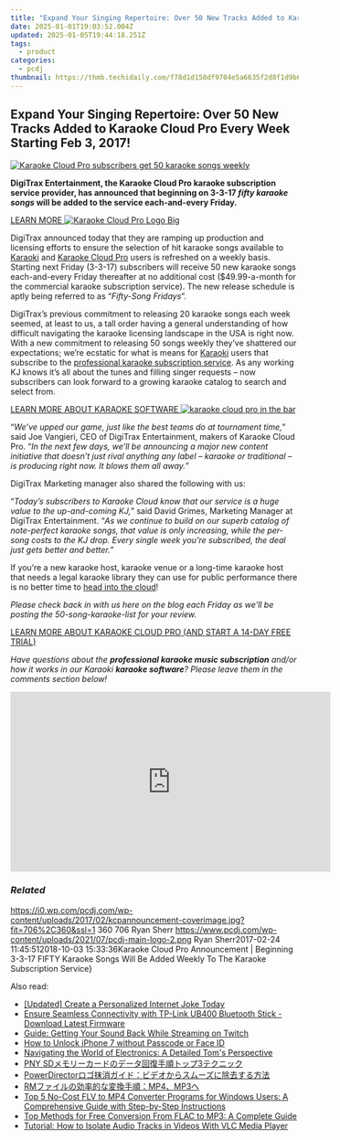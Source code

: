```yaml
---
title: "Expand Your Singing Repertoire: Over 50 New Tracks Added to Karaoke Cloud Pro Every Week Starting Feb 3, 2017!"
date: 2025-01-01T19:03:52.004Z
updated: 2025-01-05T19:44:18.251Z
tags:
  - product
categories:
  - pcdj
thumbnail: https://thmb.techidaily.com/f78d1d150df9704e5a6635f2d8f1d9b65ffaf1875700edcd569333cc9eed6a06.jpg
---
```


## Expand Your Singing Repertoire: Over 50 New Tracks Added to Karaoke Cloud Pro Every Week Starting Feb 3, 2017!

[![Karaoke Cloud Pro subscribers get 50 karaoke songs weekly](https://i0.wp.com/pcdj.com/wp-content/uploads/2017/02/kcpannouncement-coverimage.jpg?resize=706%2C321&ssl=1)](https://i0.wp.com/pcdj.com/wp-content/uploads/2017/02/kcpannouncement-coverimage.jpg?fit=706%2C360&ssl=1 "Karaoke Cloud Pro subscribers get 50 karaoke songs weekly")

**DigiTrax Entertainment, the Karaoke Cloud Pro karaoke subscription service provider, has announced that beginning on 3-3-17 _fifty karaoke songs_ will be added to the service each-and-every Friday.**

[LEARN MORE ![Karaoke Cloud Pro Logo Big](https://i0.wp.com/pcdj.com/wp-content/uploads/2014/06/karaokecloudprologo-big.png?fit=300%2C72&ssl=1 "Karaoke Cloud Pro Logo Big")](https://tools.techidaily.com/pcdj/products/)

DigiTrax announced today that they are ramping up production and licensing efforts to ensure the selection of hit karaoke songs available to [Karaoki](https://tools.techidaily.com/pcdj/products/) and [Karaoke Cloud Pro](https://tools.techidaily.com/pcdj/products/) users is refreshed on a weekly basis. Starting next Friday (3-3-17) subscribers will receive 50 new karaoke songs each-and-every Friday thereafter at no additional cost ($49.99-a-month for the commercial karaoke subscription service). The new release schedule is aptly being referred to as “_Fifty-Song Fridays_”.

DigiTrax’s previous commitment to releasing 20 karaoke songs each week seemed, at least to us, a tall order having a general understanding of how difficult navigating the karaoke licensing landscape in the USA is right now. With a new commitment to releasing 50 songs weekly they’ve shattered our expectations; we’re ecstatic for what is means for [Karaoki](https://tools.techidaily.com/pcdj/products/) users that subscribe to the [professional karaoke subscription service](https://tools.techidaily.com/pcdj/products/). As any working KJ knows it’s all about the tunes and filling singer requests – now subscribers can look forward to a growing karaoke catalog to search and select from.

[LEARN MORE ABOUT KARAOKE SOFTWARE ![karaoke cloud pro in the bar](https://i0.wp.com/pcdj.com/wp-content/uploads/2016/07/karaoki-withcloud-in-club-sml.jpg?fit=300%2C300&ssl=1 "karaoke cloud pro in the bar")](https://tools.techidaily.com/pcdj/products/)

“_We’ve upped our game, just like the best teams do at tournament time,_” said Joe Vangieri, CEO of DigiTrax Entertainment, makers of Karaoke Cloud Pro. “_In the next few days, we’ll be announcing a major new content initiative that doesn’t just rival anything any label – karaoke or traditional – is producing right now. It blows them all away._”

DigiTrax Marketing manager also shared the following with us:

“_Today’s subscribers to Karaoke Cloud know that our service is a huge value to the up-and-coming KJ,_” said David Grimes, Marketing Manager at DigiTrax Entertainment. “_As we continue to build on our superb catalog of note-perfect karaoke songs, that value is only increasing, while the per-song costs to the KJ drop. Every single week you’re subscribed, the deal just gets better and better._”

If you’re a new karaoke host, karaoke venue or a long-time karaoke host that needs a legal karaoke library they can use for public performance there is no better time to [head into the cloud](https://www.karaokelocker.com/subscription.pl)!

_Please check back in with us here on the blog each Friday as we’ll be posting the 50-song-karaoke-list for your review._

[LEARN MORE ABOUT KARAOKE CLOUD PRO (AND START A 14-DAY FREE TRIAL)](https://tools.techidaily.com/pcdj/products/)

_Have questions about the **professional karaoke music subscription** and/or how it works in our Karaoki **karaoke software**? Please leave them in the comments section below!_

<!-- affiliate ads begin -->
<iframe width="560" height="315" src="https://www.youtube.com/embed/iLlpdv0cz_k?si=HwTdnMmeVJXm4GPV" title="YouTube video player" frameborder="0" allow="accelerometer; autoplay; clipboard-write; encrypted-media; gyroscope; picture-in-picture; web-share" referrerpolicy="strict-origin-when-cross-origin" allowfullscreen></iframe>
<!-- affiliate ads end -->

### _Related_

https://i0.wp.com/pcdj.com/wp-content/uploads/2017/02/kcpannouncement-coverimage.jpg?fit=706%2C360&ssl=1 360 706 Ryan Sherr https://www.pcdj.com/wp-content/uploads/2021/07/pcdj-main-logo-2.png Ryan Sherr2017-02-24 11:45:512018-10-03 15:33:36Karaoke Cloud Pro Announcement | Beginning 3-3-17 FIFTY Karaoke Songs Will Be Added Weekly To The Karaoke Subscription Service}

<ins class="adsbygoogle"
     style="display:block"
     data-ad-format="autorelaxed"
     data-ad-client="ca-pub-7571918770474297"
     data-ad-slot="1223367746"></ins>

<ins class="adsbygoogle"
     style="display:block"
     data-ad-client="ca-pub-7571918770474297"
     data-ad-slot="8358498916"
     data-ad-format="auto"
     data-full-width-responsive="true"></ins>

<span class="atpl-alsoreadstyle">Also read:</span>
<div><ul>
<li><a href="https://article-tips.techidaily.com/updated-create-a-personalized-internet-joke-today/"><u>[Updated] Create a Personalized Internet Joke Today</u></a></li>
<li><a href="https://hardware-updates.techidaily.com/ensure-seamless-connectivity-with-tp-link-ub400-bluetooth-stick-download-latest-firmware/"><u>Ensure Seamless Connectivity with TP-Link UB400 Bluetooth Stick - Download Latest Firmware</u></a></li>
<li><a href="https://win-answers.techidaily.com/guide-getting-your-sound-back-while-streaming-on-twitch/"><u>Guide: Getting Your Sound Back While Streaming on Twitch</u></a></li>
<li><a href="https://ios-unlock.techidaily.com/how-to-unlock-iphone-7-without-passcode-or-face-id-by-drfone-ios/"><u>How to Unlock iPhone 7 without Passcode or Face ID</u></a></li>
<li><a href="https://hardware-tips.techidaily.com/navigating-the-world-of-electronics-a-detailed-toms-perspective/"><u>Navigating the World of Electronics: A Detailed Tom's Perspective</u></a></li>
<li><a href="https://win-best.techidaily.com/1728497248400-pny-sd3/"><u>PNY SDメモリーカードのデータ回復手順トップ3テクニック</u></a></li>
<li><a href="https://discover-able.techidaily.com/1726027546029-powerdirector/"><u>PowerDirectorロゴ抹消ガイド：ビデオからスムーズに除去する方法</u></a></li>
<li><a href="https://discover-able.techidaily.com/1726029322323-rmmp4mp3/"><u>RMファイルの効率的な変換手順：MP4、MP3へ</u></a></li>
<li><a href="https://discover-able.techidaily.com/top-5-no-cost-flv-to-mp4-converter-programs-for-windows-users-a-comprehensive-guide-with-step-by-step-instructions/"><u>Top 5 No-Cost FLV to MP4 Converter Programs for Windows Users: A Comprehensive Guide with Step-by-Step Instructions</u></a></li>
<li><a href="https://discover-able.techidaily.com/top-methods-for-free-conversion-from-flac-to-mp3-a-complete-guide/"><u>Top Methods for Free Conversion From FLAC to MP3: A Complete Guide</u></a></li>
<li><a href="https://discover-able.techidaily.com/tutorial-how-to-isolate-audio-tracks-in-videos-with-vlc-media-player/"><u>Tutorial: How to Isolate Audio Tracks in Videos With VLC Media Player</u></a></li>
</ul></div>


